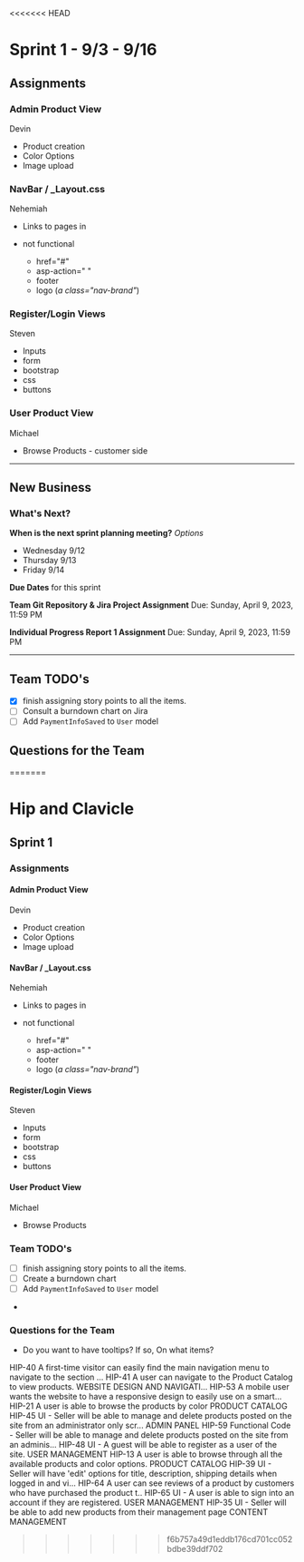 <<<<<<< HEAD
# Sprint 1 - 9/3 - 9/16


## Assignments

### Admin Product View

Devin

- Product creation
- Color Options
- Image upload

### NavBar / _Layout.css

Nehemiah

- Links to pages in

- not functional
  - href="#"
  - asp-action=" "
  - footer
  - logo (*a class="nav-brand"*)

### Register/Login Views

Steven

- Inputs
- form
- bootstrap
- css
- buttons

### User Product View

Michael

- Browse Products - customer side

---

## New Business

### What's Next?

**When is the next sprint planning meeting?**
*Options*

- Wednesday 9/12
- Thursday 9/13
- Friday 9/14

**Due Dates** for this sprint

**Team Git Repository & Jira Project Assignment**
Due: Sunday, April 9, 2023, 11:59 PM

**Individual Progress Report 1 Assignment**
Due: Sunday, April 9, 2023, 11:59 PM

---

## Team TODO's

- [X] finish assigning story points to all the items.
- [ ] Consult a burndown chart on Jira
- [ ] Add `PaymentInfoSaved` to `User` model

## Questions for the Team
=======
# Hip and Clavicle

## Sprint 1

### Assignments

#### Admin Product View

Devin

- Product creation
- Color Options
- Image upload

#### NavBar / _Layout.css

Nehemiah

- Links to pages in

- not functional
  - href="#"
  - asp-action=" "
  - footer
  - logo (*a class="nav-brand"*)

#### Register/Login Views

Steven

- Inputs
- form
- bootstrap
- css
- buttons

#### User Product View

Michael

- Browse Products

### Team TODO's

- [ ] finish assigning story points to all the items.
- [ ] Create a burndown chart
- [ ] Add `PaymentInfoSaved` to `User` model
-

### Questions for the Team

- Do you want to have tooltips? If so, On what items?

HIP-40 A first-time visitor can easily find the main navigation menu to navigate to the section ...
HIP-41 A user can navigate to the Product Catalog to view products. WEBSITE DESIGN AND NAVIGATI...
HIP-53 A mobile user wants the website to have a responsive design to easily use on a smart...
HIP-21 A user is able to browse the products by color PRODUCT CATALOG
HIP-45 UI - Seller will be able to manage and delete products posted on the site from an administrator only scr... ADMIN PANEL
HIP-59 Functional Code - Seller will be able to manage and delete products posted on the site from an adminis...
HIP-48 UI - A guest will be able to register as a user of the site. USER MANAGEMENT
HIP-13 A user is able to browse through all the available products and color options. PRODUCT CATALOG
HIP-39 UI - Seller will have 'edit' options for title, description, shipping details when logged in and vi...
HIP-64 A user can see reviews of a product by customers who have purchased the product t..
HIP-65 UI - A user is able to sign into an account if they are registered. USER MANAGEMENT
HIP-35 UI - Seller will be able to add new products from their management page CONTENT MANAGEMENT
>>>>>>> f6b757a49d1eddb176cd701cc052bdbe39ddf702
